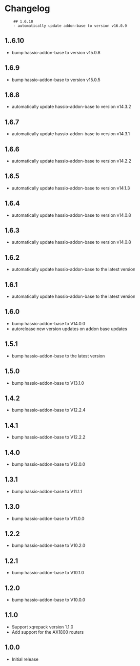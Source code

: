 # Changelog
        ## 1.6.10
        - automatically update addon-base to version v16.0.0
        
## 1..6.10
- bump hassio-addon-base to version v15.0.8

## 1.6.9
- bump hassio-addon-base to version v15.0.5

## 1.6.8
- automatically update hassio-addon-base to version v14.3.2

## 1.6.7
- automatically update hassio-addon-base to version v14.3.1

## 1.6.6
- automatically update hassio-addon-base to version v14.2.2

## 1.6.5
- automatically update hassio-addon-base to version v14.1.3

## 1.6.4
- automatically update hassio-addon-base to version v14.0.8

## 1.6.3
- automatically update hassio-addon-base to version v14.0.8

## 1.6.2
- automatically update hassio-addon-base to the latest version

## 1.6.1
- automatically update hassio-addon-base to the latest version

## 1.6.0
- bump hassio-addon-base to V14.0.0
- autorelease new version updates on addon base updates

## 1.5.1
- bump hassio-addon-base to the latest version

## 1.5.0
- bump hassio-addon-base to V13.1.0

## 1.4.2
- bump hassio-addon-base to V12.2.4

## 1.4.1
- bump hassio-addon-base to V12.2.2

## 1.4.0
- bump hassio-addon-base to V12.0.0

## 1.3.1
- bump hassio-addon-base to V11.1.1

## 1.3.0
- bump hassio-addon-base to V11.0.0

## 1.2.2
- bump hassio-addon-base to V10.2.0

## 1.2.1
- bump hassio-addon-base to V10.1.0

## 1.2.0
- bump hassio-addon-base to V10.0.0

## 1.1.0
- Support xqrepack version 1.1.0
- Add support for the AX1800 routers

## 1.0.0
- Initial release